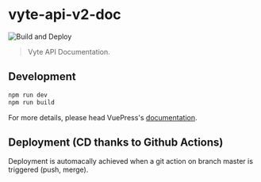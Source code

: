 # vyte-api-v2-doc

![Build and Deploy](https://github.com/ladislas14/vyte-api-v2-doc/workflows/Build%20and%20Deploy/badge.svg)

> Vyte API Documentation.

## Development

```bash
npm run dev
npm run build
```

For more details, please head VuePress's [documentation](https://v1.vuepress.vuejs.org/).

## Deployment (CD thanks to Github Actions)

Deployment is automacally achieved when a git action on branch master is triggered (push, merge).
